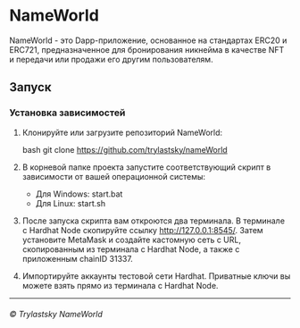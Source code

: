 # NameWorld

NameWorld - это Dapp-приложение, основанное на стандартах ERC20 и ERC721, предназначенное для бронирования никнейма в качестве NFT и передачи или продажи его другим пользователям.

## Запуск

### Установка зависимостей

1. Клонируйте или загрузите репозиторий NameWorld:

    bash    git clone https://github.com/trylastsky/nameWorld     

2. В корневой папке проекта запустите соответствующий скрипт в зависимости от вашей операционной системы:

    - Для Windows: start.bat
    - Для Linux: start.sh

3. После запуска скрипта вам откроются два терминала. В терминале с Hardhat Node скопируйте ссылку http://127.0.0.1:8545/. Затем установите MetaMask и создайте кастомную сеть с URL, скопированным из терминала с Hardhat Node, а также с приложенным chainID 31337.

4. Импортируйте аккаунты тестовой сети Hardhat. Приватные ключи вы можете взять прямо из терминала с Hardhat Node.

---

###### © Trylastsky NameWorld
